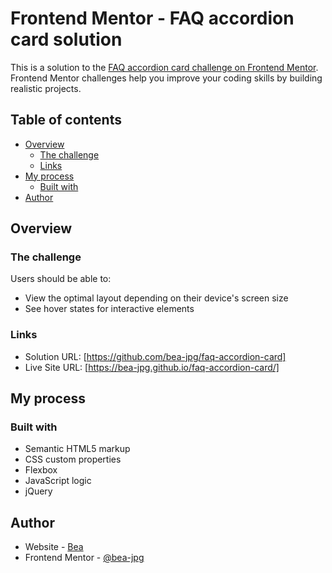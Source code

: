 # Frontend Mentor - FAQ accordion card solution

This is a solution to the [FAQ accordion card challenge on Frontend Mentor](https://www.frontendmentor.io/challenges/faq-accordion-card-XlyjD0Oam). Frontend Mentor challenges help you improve your coding skills by building realistic projects. 

## Table of contents

- [Overview](#overview)
  - [The challenge](#the-challenge)
  - [Links](#links)
- [My process](#my-process)
  - [Built with](#built-with)
- [Author](#author)

## Overview

### The challenge

Users should be able to:

- View the optimal layout depending on their device's screen size
- See hover states for interactive elements

### Links

- Solution URL: [https://github.com/bea-jpg/faq-accordion-card]
- Live Site URL: [https://bea-jpg.github.io/faq-accordion-card/]

## My process

### Built with

- Semantic HTML5 markup
- CSS custom properties
- Flexbox
- JavaScript logic
- jQuery

## Author

- Website - [Bea](https://github.com/bea-jpg/)
- Frontend Mentor - [@bea-jpg](https://www.frontendmentor.io/profile/bea-jpg)
